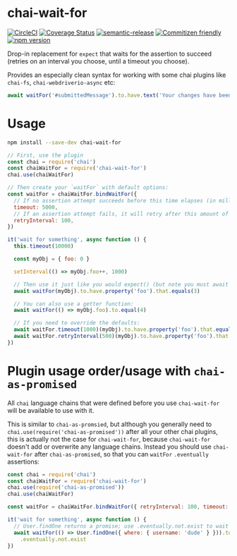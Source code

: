 # chai-wait-for

[![CircleCI](https://circleci.com/gh/jcoreio/chai-wait-for.svg?style=svg)](https://circleci.com/gh/jcoreio/chai-wait-for)
[![Coverage Status](https://codecov.io/gh/jcoreio/chai-wait-for/branch/master/graph/badge.svg)](https://codecov.io/gh/jcoreio/chai-wait-for)
[![semantic-release](https://img.shields.io/badge/%20%20%F0%9F%93%A6%F0%9F%9A%80-semantic--release-e10079.svg)](https://github.com/semantic-release/semantic-release)
[![Commitizen friendly](https://img.shields.io/badge/commitizen-friendly-brightgreen.svg)](http://commitizen.github.io/cz-cli/)
[![npm version](https://badge.fury.io/js/chai-wait-for.svg)](https://badge.fury.io/js/chai-wait-for)

Drop-in replacement for `expect` that waits for the assertion to succeed (retries on an interval you choose, until a timeout
you choose).

Provides an especially clean syntax for working with some chai plugins like `chai-fs`, `chai-webdriverio-async` etc:

```js
await waitFor('#submittedMessage').to.have.text('Your changes have been saved!')
```

# Usage

```sh
npm install --save-dev chai-wait-for
```

```js
// First, use the plugin
const chai = require('chai')
const chaiWaitFor = require('chai-wait-for')
chai.use(chaiWaitFor)

// Then create your `waitFor` with default options:
const waitFor = chaiWaitFor.bindWaitFor({
  // If no assertion attempt succeeds before this time elapses (in milliseconds), the waitFor will fail.
  timeout: 5000,
  // If an assertion attempt fails, it will retry after this amount of time (in milliseconds)
  retryInterval: 100,
})

it('wait for something', async function () {
  this.timeout(10000)

  const myObj = { foo: 0 }

  setInterval(() => myObj.foo++, 1000)

  // Then use it just like you would expect() (but note you must await it!)
  await waitFor(myObj).to.have.property('foo').that.equals(3)

  // You can also use a getter function:
  await waitFor(() => myObj.foo).to.equal(4)

  // If you need to override the defaults:
  await waitFor.timeout(1000)(myObj).to.have.property('foo').that.equals(3)
  await waitFor.retryInterval(500)(myObj).to.have.property('foo').that.equals(3)
})
```

# Plugin usage order/usage with `chai-as-promised`

All `chai` language chains that were defined before you use `chai-wait-for` will be available to use with it.

This is similar to `chai-as-promsied`, but although you generally need to `chai.use(require('chai-as-promised'))` after
all your other chai plugins, this is actually not the case for `chai-wait-for`, because `chai-wait-for` doesn't add or
overwrite any language chains.
Instead you should use `chai-wait-for` after `chai-as-promised`, so that you can `waitFor` `.eventually` assertions:

```js
const chai = require('chai')
const chaiWaitFor = require('chai-wait-for')
chai.use(require('chai-as-promised'))
chai.use(chaiWaitFor)

const waitFor = chaiWaitFor.bindWaitFor({ retryInterval: 100, timeout: 5000 })

it('wait for something', async function () {
  // User.findOne returns a promise; use .eventually.not.exist to wait for user to be deleted
  await waitFor(() => User.findOne({ where: { username: 'dude' } })).to
    .eventually.not.exist
})
```
